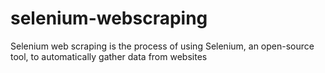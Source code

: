 # selenium-webscraping
Selenium web scraping is the process of using Selenium, an open-source tool, to automatically gather data from websites
